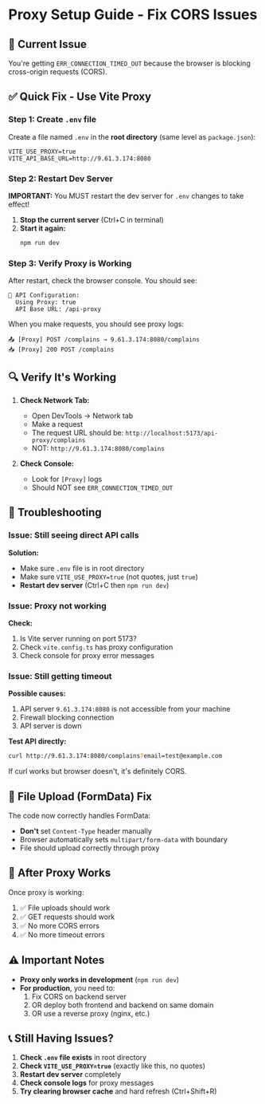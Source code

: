# Proxy Setup Guide - Fix CORS Issues

## 🚨 Current Issue
You're getting `ERR_CONNECTION_TIMED_OUT` because the browser is blocking cross-origin requests (CORS).

## ✅ Quick Fix - Use Vite Proxy

### Step 1: Create `.env` file

Create a file named `.env` in the **root directory** (same level as `package.json`):

```env
VITE_USE_PROXY=true
VITE_API_BASE_URL=http://9.61.3.174:8080
```

### Step 2: Restart Dev Server

**IMPORTANT:** You MUST restart the dev server for `.env` changes to take effect!

1. **Stop the current server** (Ctrl+C in terminal)
2. **Start it again:**
   ```bash
   npm run dev
   ```

### Step 3: Verify Proxy is Working

After restart, check the browser console. You should see:
```
🔧 API Configuration:
  Using Proxy: true
  API Base URL: /api-proxy
```

When you make requests, you should see proxy logs:
```
📤 [Proxy] POST /complains → 9.61.3.174:8080/complains
📥 [Proxy] 200 POST /complains
```

## 🔍 Verify It's Working

1. **Check Network Tab:**
   - Open DevTools → Network tab
   - Make a request
   - The request URL should be: `http://localhost:5173/api-proxy/complains`
   - NOT: `http://9.61.3.174:8080/complains`

2. **Check Console:**
   - Look for `[Proxy]` logs
   - Should NOT see `ERR_CONNECTION_TIMED_OUT`

## 🐛 Troubleshooting

### Issue: Still seeing direct API calls
**Solution:**
- Make sure `.env` file is in root directory
- Make sure `VITE_USE_PROXY=true` (not quotes, just `true`)
- **Restart dev server** (Ctrl+C then `npm run dev`)

### Issue: Proxy not working
**Check:**
1. Is Vite server running on port 5173?
2. Check `vite.config.ts` has proxy configuration
3. Check console for proxy error messages

### Issue: Still getting timeout
**Possible causes:**
1. API server `9.61.3.174:8080` is not accessible from your machine
2. Firewall blocking connection
3. API server is down

**Test API directly:**
```bash
curl http://9.61.3.174:8080/complains?email=test@example.com
```

If curl works but browser doesn't, it's definitely CORS.

## 📝 File Upload (FormData) Fix

The code now correctly handles FormData:
- **Don't** set `Content-Type` header manually
- Browser automatically sets `multipart/form-data` with boundary
- File should upload correctly through proxy

## 🔄 After Proxy Works

Once proxy is working:
1. ✅ File uploads should work
2. ✅ GET requests should work
3. ✅ No more CORS errors
4. ✅ No more timeout errors

## ⚠️ Important Notes

- **Proxy only works in development** (`npm run dev`)
- **For production**, you need to:
  1. Fix CORS on backend server
  2. OR deploy both frontend and backend on same domain
  3. OR use a reverse proxy (nginx, etc.)

## 📞 Still Having Issues?

1. **Check `.env` file exists** in root directory
2. **Check `VITE_USE_PROXY=true`** (exactly like this, no quotes)
3. **Restart dev server** completely
4. **Check console logs** for proxy messages
5. **Try clearing browser cache** and hard refresh (Ctrl+Shift+R)

